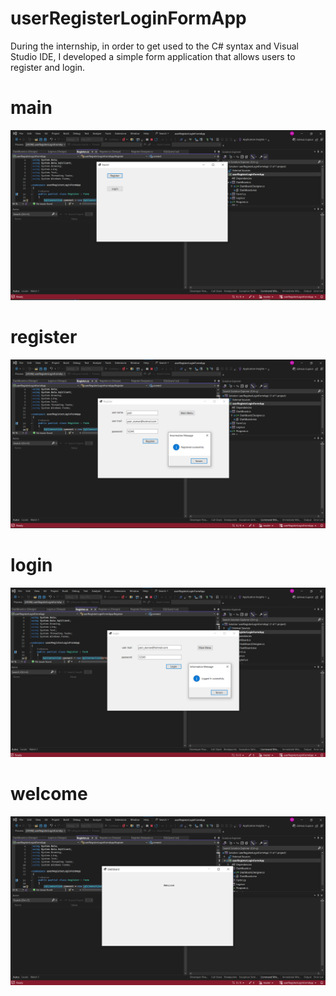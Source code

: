 # userRegisterLoginFormApp

During the internship, in order to get used to the C# syntax and Visual Studio IDE, I developed a simple form application that allows users to register and login.

# main
<img src="images/main.png">

# register
<img src="images/register.png">

# login 
<img src="images/login.png">

# welcome
<img src="images/welcome.png">



